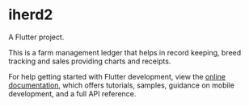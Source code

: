 # iherd2

A Flutter project.

This is a farm management ledger that helps in record keeping, breed tracking and sales providing charts and receipts.



For help getting started with Flutter development, view the
[online documentation](https://docs.flutter.dev/), which offers tutorials,
samples, guidance on mobile development, and a full API reference.

